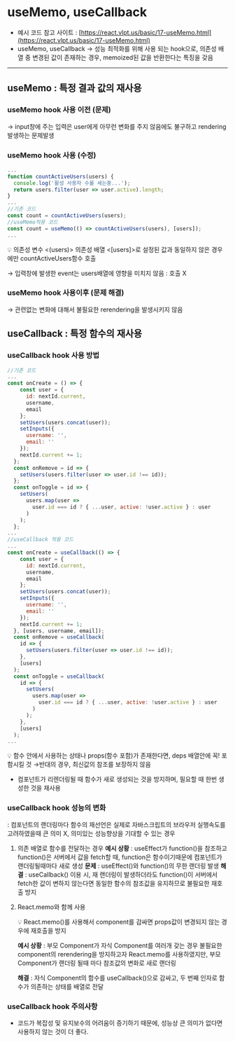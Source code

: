 # useMemo, useCallback

- 예시 코드 참고 사이트 : [https://react.vlpt.us/basic/17-useMemo.html](https://react.vlpt.us/basic/17-useMemo.html)
- useMemo, useCallback → 성능 최적화를 위해 사용 되는 hook으로, 의존성 배열 중 변경된 값이 존재하는 경우, memoized된 값을 반환한다는 특징을 갖음

---

## useMemo : 특정 결과 값의 재사용

### useMemo hook 사용 이전 (문제)
→ input창에 주는 입력은 user에게 아무런 변화를 주지 않음에도 불구하고 rendering 발생하는 문제발생

### useMemo hook 사용 (수정)

```jsx
...
function countActiveUsers(users) {
  console.log('활성 사용자 수를 세는중...');
  return users.filter(user => user.active).length;
}
...
//기존 코드
const count = countActiveUsers(users);
//useMemo적용 코드
const count = useMemo(() => countActiveUsers(users), [users]);
...
```

<aside>
💡 의존성 변수 <(users)>
의존성 배열 <[users]>로 설정된 값과 
동일하지 않은 경우에만 countActiveUsers함수 호출

→ 입력창에 발생한 event는 users배열에 영향을 미치지 않음 : 호출 X

</aside>

### useMemo hook 사용이후 (문제 해결)
→ 관련없는 변화에 대해서 불필요한 rerendering을 발생시키지 않음

## useCallback : 특정 함수의 재사용

### useCallback hook 사용 방법

```jsx
//기존 코드
...
const onCreate = () => {
    const user = {
      id: nextId.current,
      username,
      email
    };
    setUsers(users.concat(user));
    setInputs({
      username: '',
      email: ''
    });
    nextId.current += 1;
  };
  const onRemove = id => {
    setUsers(users.filter(user => user.id !== id));
  };
  const onToggle = id => {
    setUsers(
      users.map(user =>
        user.id === id ? { ...user, active: !user.active } : user
      )
    );
  };
...
//useCallback 적용 코드
...
const onCreate = useCallback(() => {
    const user = {
      id: nextId.current,
      username,
      email
    };
    setUsers(users.concat(user));
    setInputs({
      username: '',
      email: ''
    });
    nextId.current += 1;
  }, [users, username, email]);
  const onRemove = useCallback(
    id => {
      setUsers(users.filter(user => user.id !== id));
    },
    [users]
  );
  const onToggle = useCallback(
    id => {
      setUsers(
        users.map(user =>
          user.id === id ? { ...user, active: !user.active } : user
        )
      );
    },
    [users]
  );
...
```

<aside>
💡 함수 안에서 사용하는 상태나 props(함수 포함)가 존재한다면, deps 배열안에 꼭! 포함시킬 것 →반대의 경우, 최신값의 참조를 보장하지 않음

- 컴포넌트가 리렌더링될 때 함수가 새로 생성되는 것을 방지하며, 필요할 때 한번 생성한 것을 재사용

</aside>

### useCallback hook 성능의 변화

: 컴포넌트의 랜더링마다 함수의 재선언은 실제로 자바스크립트의 브라우저 실행속도를 고려하였을때 큰 의미 X, 의미있는 성능향상을 기대할 수 있는 경우

1. 의존 배열로 함수를 전달하는 경우 
**예시 상황** : useEffect가 function()을 참조하고 function()은 서버에서 값을 fetch할 때, function은 함수이기때문에 컴포넌트가 랜더링될때마다 새로 생성 
**문제** : useEffect()와 function()의 무한 랜더링 발생
**해결** : useCallback() 이용 시, 재 랜더링이 발생하더라도  function()이 서버에서 fetch한 값이 변하지 않는다면 동일한 함수의 참조값을 유지하므로 불필요한 재호출 방지
2. React.memo와 함께 사용
    
    <aside>
    💡 React.memo()를 사용해서 component를 감싸면 props값이 변경되지 않는 경우에 재호출을 방지
    
    </aside>
    
    **예시 상황** : 부모 Component가 자식 Component를 여러개 갖는 경우 불필요한 component의  rerendering을 방지하고자 React.memo를 사용하였지만, 부모 Component가 랜더링 될때 마다 참조값의 변화로 새로 랜더링
    
    **해결** : 자식 Component의 함수를 useCallback()으로 감싸고, 두 번째 인자로 함수가 의존하는 상태를 배열로 전달
    

### useCallback hook 주의사항

- 코드가 복잡성 및 유지보수의 어려움이 증기하기 때문에, 성능상 큰 의미가 없다면 사용하지 않는 것이 더 좋다.